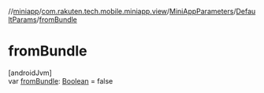 //[miniapp](../../../../index.md)/[com.rakuten.tech.mobile.miniapp.view](../../index.md)/[MiniAppParameters](../index.md)/[DefaultParams](index.md)/[fromBundle](from-bundle.md)

# fromBundle

[androidJvm]\
var [fromBundle](from-bundle.md): [Boolean](https://kotlinlang.org/api/latest/jvm/stdlib/kotlin/-boolean/index.html) = false
